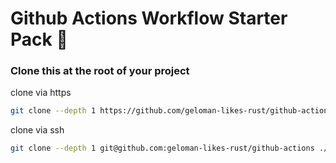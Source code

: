 # Github Actions Workflow Starter Pack 🚀


### Clone this at the root of your project

clone via https
```sh
git clone --depth 1 https://github.com/geloman-likes-rust/github-actions ./.github
```

clone via ssh
```sh
git clone --depth 1 git@github.com:geloman-likes-rust/github-actions ./.github
```
